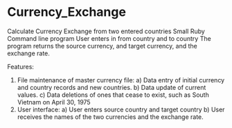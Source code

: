 # Currency_Exchange
Calculate Currency Exchange from two entered countries
Small Ruby Command line program
User enters in from country and to country
The program returns the source currency, and target currency, and the exchange rate.

Features:
1) File maintenance of master currency file:
  a) Data entry of initial currency and country records and new countries.
  b) Data update of current values.
  c) Data deletions of ones that cease to exist, such as South Vietnam on April 30, 1975
2) User interface:
  a) User enters source country and target country
  b) User receives the names of the two currencies and the exchange rate.
